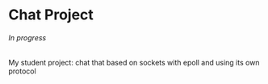 # Chat Project

###### In progress<br/>
My student project: 
chat that based on sockets with epoll and using its own protocol
